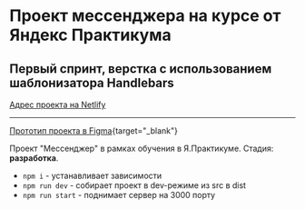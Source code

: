 # Проект мессенджера на курсе от Яндекс Практикума

## Первый спринт, верстка с использованием шаблонизатора Handlebars

<a href="https://sprint-1--frabjous-tarsier-921d27.netlify.app/" target="_blank"><p>Адрес проекта на Netlify</p></a>

---

[Прототип проекта в Figma](https://disk.yandex.ru/d/-V6pxHBlBkRVxw){target="_blank"}

Проект "Мессенджер" в рамках обучения в Я.Практикуме.
Стадия: **разработка**.

- `npm i` - устанавливает зависимости
- `npm run dev` - собирает проект в dev-режиме из src в dist
- `npm run start` - поднимает сервер на 3000 порту
